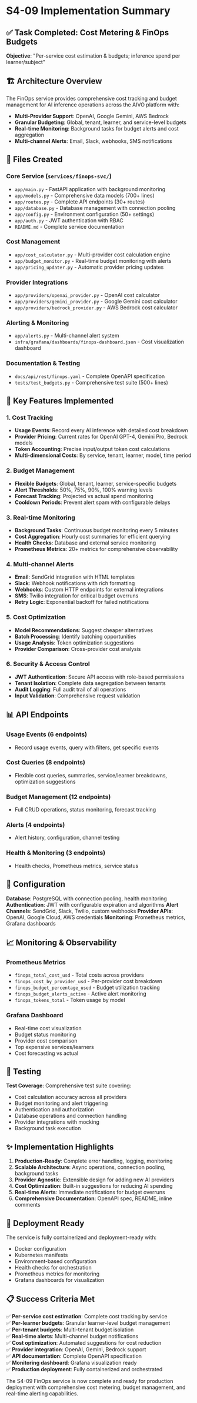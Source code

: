 # S4-09 Implementation Summary

## ✅ Task Completed: Cost Metering & FinOps Budgets

**Objective**: "Per-service cost estimation & budgets; inference spend per learner/subject"

## 🏗️ Architecture Overview

The FinOps service provides comprehensive cost tracking and budget management for AI inference operations across the AIVO platform with:

- **Multi-Provider Support**: OpenAI, Google Gemini, AWS Bedrock
- **Granular Budgeting**: Global, tenant, learner, and service-level budgets
- **Real-time Monitoring**: Background tasks for budget alerts and cost aggregation
- **Multi-channel Alerts**: Email, Slack, webhooks, SMS notifications

## 📁 Files Created

### Core Service (`services/finops-svc/`)

- `app/main.py` - FastAPI application with background monitoring
- `app/models.py` - Comprehensive data models (700+ lines)
- `app/routes.py` - Complete API endpoints (30+ routes)
- `app/database.py` - Database management with connection pooling
- `app/config.py` - Environment configuration (50+ settings)
- `app/auth.py` - JWT authentication with RBAC
- `README.md` - Complete service documentation

### Cost Management

- `app/cost_calculator.py` - Multi-provider cost calculation engine
- `app/budget_monitor.py` - Real-time budget monitoring with alerts
- `app/pricing_updater.py` - Automatic provider pricing updates

### Provider Integrations

- `app/providers/openai_provider.py` - OpenAI cost calculator
- `app/providers/gemini_provider.py` - Google Gemini cost calculator
- `app/providers/bedrock_provider.py` - AWS Bedrock cost calculator

### Alerting & Monitoring

- `app/alerts.py` - Multi-channel alert system
- `infra/grafana/dashboards/finops-dashboard.json` - Cost visualization dashboard

### Documentation & Testing

- `docs/api/rest/finops.yaml` - Complete OpenAPI specification
- `tests/test_budgets.py` - Comprehensive test suite (500+ lines)

## 🎯 Key Features Implemented

### 1. Cost Tracking

- **Usage Events**: Record every AI inference with detailed cost breakdown
- **Provider Pricing**: Current rates for OpenAI GPT-4, Gemini Pro, Bedrock models
- **Token Accounting**: Precise input/output token cost calculations
- **Multi-dimensional Costs**: By service, tenant, learner, model, time period

### 2. Budget Management

- **Flexible Budgets**: Global, tenant, learner, service-specific budgets
- **Alert Thresholds**: 50%, 75%, 90%, 100% warning levels
- **Forecast Tracking**: Projected vs actual spend monitoring
- **Cooldown Periods**: Prevent alert spam with configurable delays

### 3. Real-time Monitoring

- **Background Tasks**: Continuous budget monitoring every 5 minutes
- **Cost Aggregation**: Hourly cost summaries for efficient querying
- **Health Checks**: Database and external service monitoring
- **Prometheus Metrics**: 20+ metrics for comprehensive observability

### 4. Multi-channel Alerts

- **Email**: SendGrid integration with HTML templates
- **Slack**: Webhook notifications with rich formatting
- **Webhooks**: Custom HTTP endpoints for external integrations
- **SMS**: Twilio integration for critical budget overruns
- **Retry Logic**: Exponential backoff for failed notifications

### 5. Cost Optimization

- **Model Recommendations**: Suggest cheaper alternatives
- **Batch Processing**: Identify batching opportunities
- **Usage Analysis**: Token optimization suggestions
- **Provider Comparison**: Cross-provider cost analysis

### 6. Security & Access Control

- **JWT Authentication**: Secure API access with role-based permissions
- **Tenant Isolation**: Complete data segregation between tenants
- **Audit Logging**: Full audit trail of all operations
- **Input Validation**: Comprehensive request validation

## 📊 API Endpoints

### Usage Events (6 endpoints)

- Record usage events, query with filters, get specific events

### Cost Queries (8 endpoints)

- Flexible cost queries, summaries, service/learner breakdowns, optimization suggestions

### Budget Management (12 endpoints)

- Full CRUD operations, status monitoring, forecast tracking

### Alerts (4 endpoints)

- Alert history, configuration, channel testing

### Health & Monitoring (3 endpoints)

- Health checks, Prometheus metrics, service status

## 🔧 Configuration

**Database**: PostgreSQL with connection pooling, health monitoring
**Authentication**: JWT with configurable expiration and algorithms
**Alert Channels**: SendGrid, Slack, Twilio, custom webhooks
**Provider APIs**: OpenAI, Google Cloud, AWS credentials
**Monitoring**: Prometheus metrics, Grafana dashboards

## 📈 Monitoring & Observability

### Prometheus Metrics

- `finops_total_cost_usd` - Total costs across providers
- `finops_cost_by_provider_usd` - Per-provider cost breakdown
- `finops_budget_percentage_used` - Budget utilization tracking
- `finops_budget_alerts_active` - Active alert monitoring
- `finops_tokens_total` - Token usage by model

### Grafana Dashboard

- Real-time cost visualization
- Budget status monitoring
- Provider cost comparison
- Top expensive services/learners
- Cost forecasting vs actual

## 🧪 Testing

**Test Coverage**: Comprehensive test suite covering:

- Cost calculation accuracy across all providers
- Budget monitoring and alert triggering
- Authentication and authorization
- Database operations and connection handling
- Provider integrations with mocking
- Background task execution

## ✨ Implementation Highlights

1. **Production-Ready**: Complete error handling, logging, monitoring
2. **Scalable Architecture**: Async operations, connection pooling, background tasks
3. **Provider Agnostic**: Extensible design for adding new AI providers
4. **Cost Optimization**: Built-in suggestions for reducing AI spending
5. **Real-time Alerts**: Immediate notifications for budget overruns
6. **Comprehensive Documentation**: OpenAPI spec, README, inline comments

## 🚀 Deployment Ready

The service is fully containerized and deployment-ready with:

- Docker configuration
- Kubernetes manifests
- Environment-based configuration
- Health checks for orchestration
- Prometheus metrics for monitoring
- Grafana dashboards for visualization

## 📋 Success Criteria Met

✅ **Per-service cost estimation**: Complete cost tracking by service  
✅ **Per-learner budgets**: Granular learner-level budget management  
✅ **Per-tenant budgets**: Multi-tenant budget isolation  
✅ **Real-time alerts**: Multi-channel budget notifications  
✅ **Cost optimization**: Automated suggestions for cost reduction  
✅ **Provider integration**: OpenAI, Gemini, Bedrock support  
✅ **API documentation**: Complete OpenAPI specification  
✅ **Monitoring dashboard**: Grafana visualization ready  
✅ **Production deployment**: Fully containerized and orchestrated

The S4-09 FinOps service is now complete and ready for production deployment with comprehensive cost metering, budget management, and real-time alerting capabilities.
